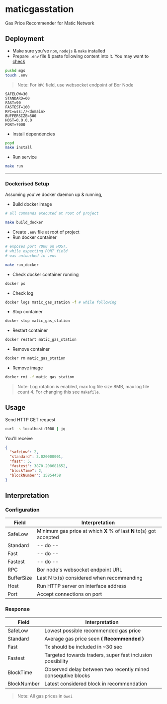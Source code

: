 # maticgasstation

Gas Price Recommender for Matic Network

## Deployment

- Make sure you've `npm`, `nodejs` & `make` installed
- Prepare `.env` file & paste following content into it. You may want to [check](#configuration)

```bash
pushd mgs
touch .env
```

> Note: For `RPC` field, use websocket endpoint of Bor Node

```
SAFELOW=30
STANDARD=60
FAST=90
FASTEST=100
RPC=wss://<domain>
BUFFERSIZE=500
HOST=0.0.0.0
PORT=7000
```

- Install dependencies

```bash
popd
make install
```

- Run service

```bash
make run
```

---

### Dockerised Setup

Assuming you've docker daemon up & running,

- Build docker image

```bash
# all commands executed at root of project

make build_docker
```

- Create `.env` file at root of project
- Run docker container

```bash
# exposes port 7000 on HOST, 
# while expecting PORT field
# was untouched in .env

make run_docker
```

- Check docker container running

```bash
docker ps
```

- Check log

```bash
docker logs matic_gas_station -f # while following
```

- Stop container

```bash
docker stop matic_gas_station
```

- Restart container

```bash
docker restart matic_gas_station
```

- Remove container

```bash
docker rm matic_gas_station
```

- Remove image

```bash
docker rmi -f matic_gas_station
```

> Note: Log rotation is enabled, max log file size 8MB, max log file count 4. For changing this see `Makefile`.

## Usage

Send HTTP GET request

```bash
curl -s localhost:7000 | jq
```

You'll receive

```json
{
  "safeLow": 2,
  "standard": 3.020000001,
  "fast": 5,
  "fastest": 3870.208681652,
  "blockTime": 2,
  "blockNumber": 15854458
}
```

## Interpretation

### Configuration

Field | Interpretation
--- | ---
SafeLow | Minimum gas price at which **X** % of last **N** tx(s) got accepted
Standard | -- do --
Fast | -- do --
Fastest | -- do --
RPC | Bor node's websocket endpoint URL
BufferSize | Last N tx(s) considered when recommending
Host | Run HTTP server on interface address
Port | Accept connections on port

### Response

Field | Interpretation
--- | ---
SafeLow | Lowest possible recommended gas price
Standard | Average gas price seen **( Recommended )**
Fast | Tx should be included in ~30 sec
Fastest | Targeted towards traders, super fast inclusion possibility
BlockTime | Observed delay between two recently mined consequtive blocks
BlockNumber | Latest considered block in recommendation

> Note: All gas prices in `Gwei`
